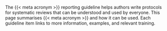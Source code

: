 The {{< meta acronym >}} reporting guideline helps authors write protocols for systematic reviews that can be understood and used by everyone. This page summarises {{< meta acronym >}} and how it can be used. Each guideline item links to more information, examples, and relevant training.